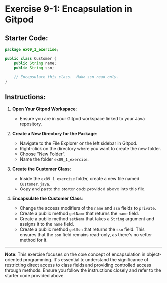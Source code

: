 
# Exercise 9-1: Encapsulation in Gitpod

## Starter Code:

```java
package ex09_1_exercise;

public class Customer {
    public String name;
    public String ssn;
   
    // Encapsulate this class.  Make ssn read only.
}
```

## Instructions:

1. **Open Your Gitpod Workspace**: 
   - Ensure you are in your Gitpod workspace linked to your Java repository.

2. **Create a New Directory for the Package**: 
   - Navigate to the File Explorer on the left sidebar in Gitpod.
   - Right-click on the directory where you want to create the new folder.
   - Choose "New Folder".
   - Name the folder `ex09_1_exercise`.

3. **Create the Customer Class**:
   - Inside the `ex09_1_exercise` folder, create a new file named `Customer.java`.
   - Copy and paste the starter code provided above into this file.

4. **Encapsulate the Customer Class**:
   - Change the access modifiers of the `name` and `ssn` fields to `private`.
   - Create a public method `getName` that returns the `name` field.
   - Create a public method `setName` that takes a `String` argument and assigns it to the `name` field.
   - Create a public method `getSsn` that returns the `ssn` field. This ensures that the `ssn` field remains read-only, as there's no setter method for it.

---

**Note**: This exercise focuses on the core concept of encapsulation in object-oriented programming. It's essential to understand the significance of restricting direct access to class fields and providing controlled access through methods. Ensure you follow the instructions closely and refer to the starter code provided above.
